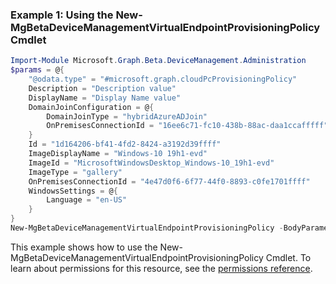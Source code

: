 ### Example 1: Using the New-MgBetaDeviceManagementVirtualEndpointProvisioningPolicy Cmdlet
```powershell
Import-Module Microsoft.Graph.Beta.DeviceManagement.Administration
$params = @{
	"@odata.type" = "#microsoft.graph.cloudPcProvisioningPolicy"
	Description = "Description value"
	DisplayName = "Display Name value"
	DomainJoinConfiguration = @{
		DomainJoinType = "hybridAzureADJoin"
		OnPremisesConnectionId = "16ee6c71-fc10-438b-88ac-daa1ccafffff"
	}
	Id = "1d164206-bf41-4fd2-8424-a3192d39ffff"
	ImageDisplayName = "Windows-10 19h1-evd"
	ImageId = "MicrosoftWindowsDesktop_Windows-10_19h1-evd"
	ImageType = "gallery"
	OnPremisesConnectionId = "4e47d0f6-6f77-44f0-8893-c0fe1701ffff"
	WindowsSettings = @{
		Language = "en-US"
	}
}
New-MgBetaDeviceManagementVirtualEndpointProvisioningPolicy -BodyParameter $params
```
This example shows how to use the New-MgBetaDeviceManagementVirtualEndpointProvisioningPolicy Cmdlet.
To learn about permissions for this resource, see the [permissions reference](/graph/permissions-reference).
